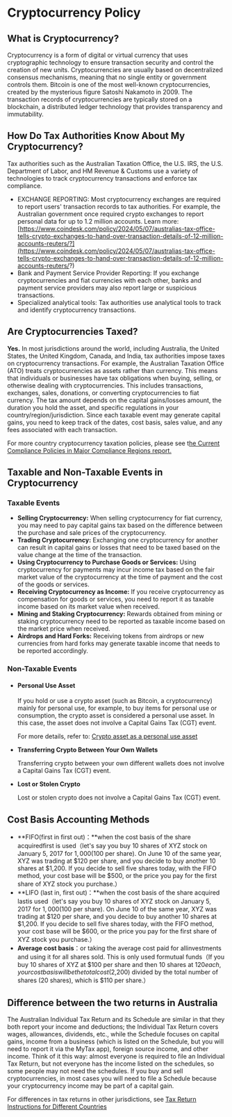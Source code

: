 # Cryptocurrency Policy

## What is Cryptocurrency?

Cryptocurrency is a form of digital or virtual currency that uses cryptographic technology to ensure transaction security and control the creation of new units. Cryptocurrencies are usually based on decentralized consensus mechanisms, meaning that no single entity or government controls them. Bitcoin is one of the most well-known cryptocurrencies, created by the mysterious figure Satoshi Nakamoto in 2009. The transaction records of cryptocurrencies are typically stored on a blockchain, a distributed ledger technology that provides transparency and immutability.



## How Do Tax Authorities Know About My Cryptocurrency?

Tax authorities such as the Australian Taxation Office, the U.S. IRS, the U.S. Department of Labor, and HM Revenue & Customs use a variety of technologies to track cryptocurrency transactions and enforce tax compliance.

* EXCHANGE REPORTING: Most cryptocurrency exchanges are required to report users' transaction records to tax authorities. For example, the Australian government once required crypto exchanges to report personal data for up to 1.2 million accounts. Learn more: [https://www.coindesk.com/policy/2024/05/07/australias-tax-office-tells-crypto-exchanges-to-hand-over-transaction-details-of-12-million-accounts-reuters/?](https://www.coindesk.com/policy/2024/05/07/australias-tax-office-tells-crypto-exchanges-to-hand-over-transaction-details-of-12-million-accounts-reuters/?)
* Bank and Payment Service Provider Reporting: If you exchange cryptocurrencies and fiat currencies with each other, banks and payment service providers may also report large or suspicious transactions.&#x20;
* Specialized analytical tools: Tax authorities use analytical tools to track and identify cryptocurrency transactions.



## Are Cryptocurrencies Taxed?

**Yes.** In most jurisdictions around the world, including Australia, the United States, the United Kingdom, Canada, and India, tax authorities impose taxes on cryptocurrency transactions. For example, the Australian Taxation Office (ATO) treats cryptocurrencies as assets rather than currency. This means that individuals or businesses have tax obligations when buying, selling, or otherwise dealing with cryptocurrencies. This includes transactions, exchanges, sales, donations, or converting cryptocurrencies to fiat currency. The tax amount depends on the capital gains/losses amount, the duration you hold the asset, and specific regulations in your country/region/jurisdiction. Since each taxable event may generate capital gains, you need to keep track of the dates, cost basis, sales value, and any fees associated with each transaction.&#x20;

&#x20;For more country cryptocurrency taxation policies, please see t[he Current Compliance Policies in Major Compliance Regions report.](../faqs/appendix/the-current-compliance-policies-in-major-compliance-regions-report..md)



## Taxable and Non-Taxable Events in Cryptocurrency

### **Taxable Events**

* **Selling Cryptocurrency:** When selling cryptocurrency for fiat currency, you may need to pay capital gains tax based on the difference between the purchase and sale prices of the cryptocurrency.
* **Trading Cryptocurrency:** Exchanging one cryptocurrency for another can result in capital gains or losses that need to be taxed based on the value change at the time of the transaction.
* **Using Cryptocurrency to Purchase Goods or Services:** Using cryptocurrency for payments may incur income tax based on the fair market value of the cryptocurrency at the time of payment and the cost of the goods or services.
* **Receiving Cryptocurrency as Income:** If you receive cryptocurrency as compensation for goods or services, you need to report it as taxable income based on its market value when received.
* **Mining and Staking Cryptocurrency:** Rewards obtained from mining or staking cryptocurrency need to be reported as taxable income based on the market price when received.
* **Airdrops and Hard Forks:** Receiving tokens from airdrops or new currencies from hard forks may generate taxable income that needs to be reported accordingly.

### **Non-Taxable Events**

*   #### Personal Use Asset

    If you hold or use a crypto asset (such as Bitcoin, a cryptocurrency) mainly for personal use, for example, to buy items for personal use or consumption, the crypto asset is considered a personal use asset. In this case, the asset does not involve a Capital Gains Tax (CGT) event.

    For more details, refer to: [Crypto asset as a personal use asset](https://www.ato.gov.au/individuals-and-families/investments-and-assets/crypto-asset-investments/crypto-asset-as-a-personal-use-asset)
*   **Transferring Crypto Between Your Own Wallets**

    Transferring crypto between your own different wallets does not involve a Capital Gains Tax (CGT) event.
*   **Lost or Stolen Crypto**

    Lost or stolen crypto does not involve a Capital Gains Tax (CGT) event.



## Cost Basis Accounting Methods

* **FIFO(first in first out)：**when the cost basis of the share acquiredfirst is used（let's say you buy 10 shares of XYZ stock on January 5, 2017 for $1,000 ($100 per share). On June 10 of the same year, XYZ was trading at $120 per share, and you decide to buy another 10 shares at $1,200. If you decide to sell five shares today, with the FIFO method, your cost base will be $500, or the price you pay for the first share of XYZ stock you purchase.）
* **LlFO (last in, first out)：**when the cost basis of the share acquired lastis used（let's say you buy 10 shares of XYZ stock on January 5, 2017 for $1,000 ($100 per share). On June 10 of the same year, XYZ was trading at $120 per share, and you decide to buy another 10 shares at $1,200. If you decide to sell five shares today, with the FIFO method, your cost base will be $600, or the price you pay for the first share of XYZ stock you purchase.）
* **Average cost basis**：or taking the average cost paid for allinvestments and using it for all shares sold. This is only used formutual funds（If you buy 10 shares of XYZ at $100 per share and then 10 shares at $120 each, your cost basis will be the total cost ($2,200) divided by the total number of shares (20 shares), which is $110 per share.）

## Difference between the two returns in Australia

&#x20;The Australian Individual Tax Return and its Schedule are similar in that they both report your income and deductions; the Individual Tax Return covers wages, allowances, dividends, etc., while the Schedule focuses on capital gains, income from a business (which is listed on the Schedule, but you will need to report it via the MyTax app), foreign source income, and other income. Think of it this way: almost everyone is required to file an Individual Tax Return, but not everyone has the income listed on the schedules, so some people may not need the schedules. If you buy and sell cryptocurrencies, in most cases you will need to file a Schedule because your cryptocurrency income may be part of a capital gain.

&#x20;For differences in tax returns in other jurisdictions, see [Tax Return Instructions for Different Countries](../faqs/appendix/tax-return-instructions-for-different-countries.md)

